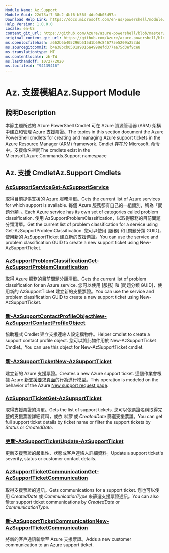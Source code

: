 ```yaml
---
Module Name: Az.Support
Module Guid: 22d73af7-38c2-4bf6-b56f-4dc9db05d97a
Download Help Link: https://docs.microsoft.com/en-us/powershell/module/az.support
Help Version: 1.0.0.0
Locale: en-US
content_git_url: https://github.com/Azure/azure-powershell/blob/master/src/Support/Support/help/Az.Support.md
original_content_git_url: https://github.com/Azure/azure-powershell/blob/master/src/Support/Support/help/Az.Support.md
ms.openlocfilehash: a662b6b405296b515d1b69c846775e5209a253dd
ms.sourcegitcommit: b4a38bcb0501a9016a4998efd377aa75d3ef9ce8
ms.translationtype: MT
ms.contentlocale: zh-TW
ms.lasthandoff: 10/27/2020
ms.locfileid: "94139416"
---
```

# <span data-ttu-id="8ddf6-101">Az. 支援模組</span><span class="sxs-lookup"><span data-stu-id="8ddf6-101">Az.Support Module</span></span>
## <span data-ttu-id="8ddf6-102">說明</span><span class="sxs-lookup"><span data-stu-id="8ddf6-102">Description</span></span>
<span data-ttu-id="8ddf6-103">本節主題所述的 Azure PowerShell Cmdlet 可在 Azure 資源管理器 (ARM) 架構中建立和管理 Azure 支援票證。</span><span class="sxs-lookup"><span data-stu-id="8ddf6-103">The topics in this section document the Azure PowerShell cmdlets for creating and managing Azure support tickets in the Azure Resource Manager (ARM) framework.</span></span> <span data-ttu-id="8ddf6-104">Cmdlet 存在於 Microsoft. 命令中。支援命名空間</span><span class="sxs-lookup"><span data-stu-id="8ddf6-104">The cmdlets exist in the Microsoft.Azure.Commands.Support namespace</span></span>

## <span data-ttu-id="8ddf6-105">Az. 支援 Cmdlet</span><span class="sxs-lookup"><span data-stu-id="8ddf6-105">Az.Support Cmdlets</span></span>
### [<span data-ttu-id="8ddf6-106">AzSupportService</span><span class="sxs-lookup"><span data-stu-id="8ddf6-106">Get-AzSupportService</span></span>](Get-AzSupportService.md)
<span data-ttu-id="8ddf6-107">取得目前提供支援的 Azure 服務清單。</span><span class="sxs-lookup"><span data-stu-id="8ddf6-107">Gets the current list of Azure services for which support is available.</span></span> <span data-ttu-id="8ddf6-108">每個 Azure 服務都有自己的一組類別，稱為「問題分類」。</span><span class="sxs-lookup"><span data-stu-id="8ddf6-108">Each Azure service has its own set of categories called problem classification.</span></span> <span data-ttu-id="8ddf6-109">使用 AzSupportProblemClassification，以取得服務的目前問題分類清單。</span><span class="sxs-lookup"><span data-stu-id="8ddf6-109">Get the current list of problem classification for a service using Get-AzSupportProblemClassification.</span></span> <span data-ttu-id="8ddf6-110">您可以使用 [服務] 和 [問題分類 GUID]，使用新的 AzSupportTicket 建立新的支援票證。</span><span class="sxs-lookup"><span data-stu-id="8ddf6-110">You can use the service and problem classification GUID to create a new support ticket using New-AzSupportTicket.</span></span>

### [<span data-ttu-id="8ddf6-111">AzSupportProblemClassification</span><span class="sxs-lookup"><span data-stu-id="8ddf6-111">Get-AzSupportProblemClassification</span></span>](Get-AzSupportProblemClassification.md)
<span data-ttu-id="8ddf6-112">取得 Azure 服務的目前問題分類清單。</span><span class="sxs-lookup"><span data-stu-id="8ddf6-112">Gets the current list of problem classification for an Azure service.</span></span> <span data-ttu-id="8ddf6-113">您可以使用 [服務] 和 [問題分類 GUID]，使用新的 AzSupportTicket 建立新的支援票證。</span><span class="sxs-lookup"><span data-stu-id="8ddf6-113">You can use the service and problem classification GUID to create a new support ticket using New-AzSupportTicket.</span></span> 

### [<span data-ttu-id="8ddf6-114">新-AzSupportContactProfileObject</span><span class="sxs-lookup"><span data-stu-id="8ddf6-114">New-AzSupportContactProfileObject</span></span>](New-AzSupportContactProfileObject.md)
<span data-ttu-id="8ddf6-115">協助程式 Cmdlet 建立支援連絡人設定檔物件。</span><span class="sxs-lookup"><span data-stu-id="8ddf6-115">Helper cmdlet to create a support contact profile object.</span></span> <span data-ttu-id="8ddf6-116">您可以將此物件用於 New-AzSupportTicket Cmdlet。</span><span class="sxs-lookup"><span data-stu-id="8ddf6-116">You can use this object for New-AzSupportTicket cmdlet.</span></span>

### [<span data-ttu-id="8ddf6-117">新-AzSupportTicket</span><span class="sxs-lookup"><span data-stu-id="8ddf6-117">New-AzSupportTicket</span></span>](New-AzSupportTicket.md)
<span data-ttu-id="8ddf6-118">建立新的 Azure 支援票證。</span><span class="sxs-lookup"><span data-stu-id="8ddf6-118">Creates a new Azure support ticket.</span></span> <span data-ttu-id="8ddf6-119">這個作業會根據 Azure [新支援要求頁面](https://portal.azure.com/#blade/Microsoft_Azure_Support/HelpAndSupportBlade/overview)的行為進行模型。</span><span class="sxs-lookup"><span data-stu-id="8ddf6-119">This operation is modeled on the behavior of the Azure [New support request page](https://portal.azure.com/#blade/Microsoft_Azure_Support/HelpAndSupportBlade/overview).</span></span>

### [<span data-ttu-id="8ddf6-120">AzSupportTicket</span><span class="sxs-lookup"><span data-stu-id="8ddf6-120">Get-AzSupportTicket</span></span>](Get-AzSupportTicket.md)
<span data-ttu-id="8ddf6-121">取得支援票證的清單。</span><span class="sxs-lookup"><span data-stu-id="8ddf6-121">Gets the list of support tickets.</span></span> <span data-ttu-id="8ddf6-122">您可以依票證名稱取得完整的支援票證詳細資料，或依 *狀態* 或 *CreatedDate* 篩選支援票證。</span><span class="sxs-lookup"><span data-stu-id="8ddf6-122">You can get full support ticket details by ticket name or filter the support tickets by *Status* or *CreatedDate*.</span></span>

### [<span data-ttu-id="8ddf6-123">更新-AzSupportTicket</span><span class="sxs-lookup"><span data-stu-id="8ddf6-123">Update-AzSupportTicket</span></span>](Update-AzSupportTicket.md)
<span data-ttu-id="8ddf6-124">更新支援票證的嚴重性、狀態或客戶連絡人詳細資料。</span><span class="sxs-lookup"><span data-stu-id="8ddf6-124">Update a support ticket's severity, status or customer contact details.</span></span>

### [<span data-ttu-id="8ddf6-125">AzSupportTicketCommunication</span><span class="sxs-lookup"><span data-stu-id="8ddf6-125">Get-AzSupportTicketCommunication</span></span>](Get-AzSupportTicketCommunication.md)
<span data-ttu-id="8ddf6-126">取得支援票證的通訊。</span><span class="sxs-lookup"><span data-stu-id="8ddf6-126">Gets communications for a support ticket.</span></span> <span data-ttu-id="8ddf6-127">您也可以使用 *CreatedDate* 或 *CommunicationType* 來篩選支援票證通訊。</span><span class="sxs-lookup"><span data-stu-id="8ddf6-127">You can also filter support ticket communications by *CreatedDate* or *CommunicationType*.</span></span> 

### [<span data-ttu-id="8ddf6-128">新-AzSupportTicketCommunication</span><span class="sxs-lookup"><span data-stu-id="8ddf6-128">New-AzSupportTicketCommunication</span></span>](New-AzSupportTicketCommunication.md)
<span data-ttu-id="8ddf6-129">將新的客戶通訊新增至 Azure 支援票證。</span><span class="sxs-lookup"><span data-stu-id="8ddf6-129">Adds a new customer communication to an Azure support ticket.</span></span> 



